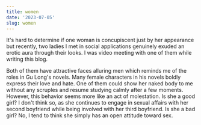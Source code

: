 ```yaml
---
title: women
date: '2023-07-05'
slug: women
---
```


It's hard to determine if one woman is concupiscent just by her appearance but recently, two ladies I met in social applications genuinely exuded an erotic aura through their looks. I was video meeting with one of them while writing this blog.

Both of them have attractive faces alluring men which reminds me of the roles in Gu Long's novels. Many female characters in his novels boldly express their love and hate. One of them could show her naked body to me without any scruples and resume studying calmly after a few moments. However, this behavior seems more like an act of molestation. Is she a good girl? I don't think so, as she continues to engage in sexual affairs with her second boyfriend while being involved with her third boyfriend. Is she a bad girl? No, I tend to think she simply has an open attitude toward sex.
